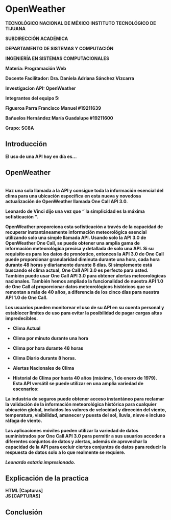 # OpenWeather
<p><b>
TECNOLÓGICO NACIONAL DE MÉXICO
<b>
INSTITUTO TECNOLÓGICO DE TIJUANA
</p><b>
SUBDIRECCIÓN ACADÉMICA
<p><b>
DEPARTAMENTO DE SISTEMAS Y COMPUTACIÓN
</p><b>
INGENIERÍA EN SISTEMAS COMPUTACIONALES
<p><b>
Materia: Programación Web
</p>
Docente Facilitador: Dra. Daniela Adriana Sánchez Vizcarra

Investigacion API: OpenWeather

<p> Integrantes del equipo 5: </p>
Figueroa Parra Francisco Manuel  #19211639

Bañuelos Hernández María Guadalupe  #19211600

Grupo: SC8A

**Introducción**
---
El uso de una API hoy en día es...

**OpenWeather**
---
<br>
Haz una sola llamada a la API y consigue toda la información esencial del clima para una ubicación específica en esta nueva y novedosa actualización de OpenWeather llamada One Call API 3.0.

Leonardo de Vinci dijo una vez que “ la simplicidad es la máxima sofisticación ”.

OpenWeather proporciona esta sofisticación a través de la capacidad de recuperar instantáneamente información meteorológica esencial utilizando solo una simple llamada API. Usando solo la API 3.0 de OpenWeather One Call, se puede obtener una amplia gama de información meteorológica precisa y detallada de solo una API. Si su requisito es para los datos de pronóstico, entonces la API 3.0 de One Call puede proporcionar granularidad diminuta durante una hora, cada hora durante 48 horas y diariamente durante 8 días. Si simplemente está buscando el clima actual, One Call API 3.0 es perfecto para usted. También puede usar One Call API 3.0 para obtener alertas meteorológicas nacionales. También hemos ampliado la funcionalidad de nuestra API 1.0 de One Call al proporcionar datos meteorológicos históricos que se remontan a más de 40 años, a diferencia de los cinco días para nuestra API 1.0 de One Call.

Los usuarios pueden monitorear el uso de su API en su cuenta personal y establecer límites de uso para evitar la posibilidad de pagar cargas altas impredecibles.

-   Clima Actual
    
-   Clima por minuto durante una hora
    
-   Clima por hora durante 48 horas
    
-   Clima Diario durante 8 horas.
    
-   Alertas Nacionales de Clima
    
-   Historial de Clima por hasta 40 años (máximo, 1 de enero de 1979).
Esta API versátil se puede utilizar en una amplia variedad de escenarios:

La industria de seguros puede obtener acceso instantáneo para reclamar la validación de la información meteorológica histórica para cualquier ubicación global, incluidos los valores de velocidad y dirección del viento, temperatura, visibilidad, amanecer y puesta del sol, lluvia, nieve e incluso ráfaga de viento.

Las aplicaciones móviles pueden utilizar la variedad de datos suministrados por One Call API 3.0 para permitir a sus usuarios acceder a diferentes conjuntos de datos y alertas, además de aprovechar la capacidad de la API para excluir ciertos conjuntos de datos para reducir la respuesta de datos solo a lo que realmente se requiere.

*Leonardo estaría impresionado.*

Explicación de la practica
---
HTML
[Capturas]
<br>
JS
[CAPTURAS]

Conclusión
---
